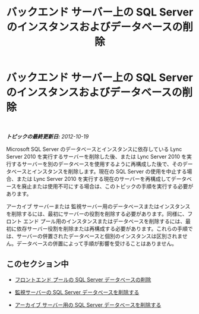 ﻿---
title: バックエンド サーバー上の SQL Server のインスタンスおよびデータベースの削除
TOCTitle: バックエンド サーバー上の SQL Server のインスタンスおよびデータベースの削除
ms:assetid: 32457df9-7dd9-4fca-9362-ea4de26b0296
ms:mtpsurl: https://technet.microsoft.com/ja-jp/library/JJ688016(v=OCS.15)
ms:contentKeyID: 49886904
ms.date: 05/19/2016
mtps_version: v=OCS.15
ms.translationtype: HT
---

# バックエンド サーバー上の SQL Server のインスタンスおよびデータベースの削除

 

_**トピックの最終更新日:** 2012-10-19_

Microsoft SQL Server のデータベースとインスタンスに依存している Lync Server 2010 を実行するサーバーを削除した後、または Lync Server 2010 を実行するサーバーを別のデータベースを使用するように再構成した後で、そのデータベースとインスタンスを削除します。現在の SQL Server の使用を中止する場合、または Lync Server 2010 を実行する現在のサーバーを再構成してデータベースを廃止または使用不可にする場合は、このトピックの手順を実行する必要があります。

アーカイブ サーバーまたは 監視サーバー用のデータベースまたはインスタンスを削除するには、最初にサーバーの役割を削除する必要があります。同様に、フロント エンド プール用のインスタンスまたはデータベースを削除するには、最初に依存サーバー役割を削除または再構成する必要があります。これらの手順では、サーバーの併置されたデータベースと個別のインスタンスは区別されません。データベースの併置によって手順が影響を受けることはありません。

## このセクション中

  - [フロントエンド プールの SQL Server データベースの削除](remove-the-sql-server-database-for-a-front-end-pool.md)

  - [監視サーバーの SQL Server データベースを削除する](remove-the-sql-server-database-for-a-monitoring-server.md)

  - [アーカイブ サーバー用の SQL Server データベースを削除する](remove-the-sql-server-database-for-an-archiving-server.md)

